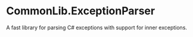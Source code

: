 ﻿# CommonLib.ExceptionParser

A fast library for parsing C# exceptions with support for inner exceptions.
